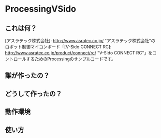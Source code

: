 # ProcessingVSido
## これは何？
[アスラテック株式会社]: http://www.asratec.co.jp/ "アスラテック株式会社"のロボット制御マイコンボード「[V-Sido CONNECT RC]: http://www.asratec.co.jp/product/connect/rc/ "V-Sido CONNECT RC"」をコントロールするためのProcessingのサンプルコードです。



## 誰が作ったの？

## どうして作ったの？

## 動作環境

## 使い方

